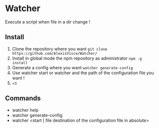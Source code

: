 # Watcher
Execute a script when file in a dir change ! 

## Install
1. Clone the repository where you want `git clone https://github.com/AlexisVisco/Watcher/`
2. Install in global mode the npm repository as administrator `npm -g install` 
3. Generate a config where you want `watcher generate-config`
4. Use watcher start or watcher and the path of the configuration file you want !
5. `<3`

## Commands 
- watcher help
- watcher generate-config
- watcher <start | file destination of the configuration file in absolute>
